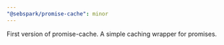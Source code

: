 ```yaml
---
"@sebspark/promise-cache": minor
---
```


First version of promise-cache. A simple caching wrapper for promises.
